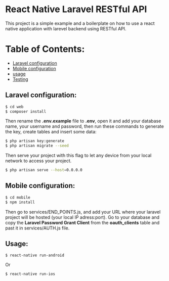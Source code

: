 # React Native Laravel RESTful API
This project is a simple example and a boilerplate on how to use a react native application with larevel backend using RESTful API.

# Table of Contents:
* [Laravel configuration](#laravel-configuration)
* [Mobile configuration](#mobile-configuration)
* [usage](#usage)
* [Testing](#test)
## Laravel configuration:
```sh
$ cd web
$ composer install
```
Then rename the **.env.example** file to **.env**, open it and add your database name, your username and password, then run these commands to generate the key, create tables and insert some data:
```sh
$ php artisan key:generate
$ php artisan migrate --seed
```
Then serve your project with this flag to let any device from your local network to access your project.
```sh
$ php artisan serve --host=0.0.0.0
```
## Mobile configuration:
```sh
$ cd mobile
$ npm install
```
Then go to services/END_POINTS.js, and add your URL where your laravel project will be hosted (your local IP adress:port).
Go to your database and copy the **Laravel Password Grant Client** from the **oauth_clients** table and past it in services/AUTH.js file.
## Usage:
```
$ react-native run-android
```
Or 
```
$ react-native run-ios
```

